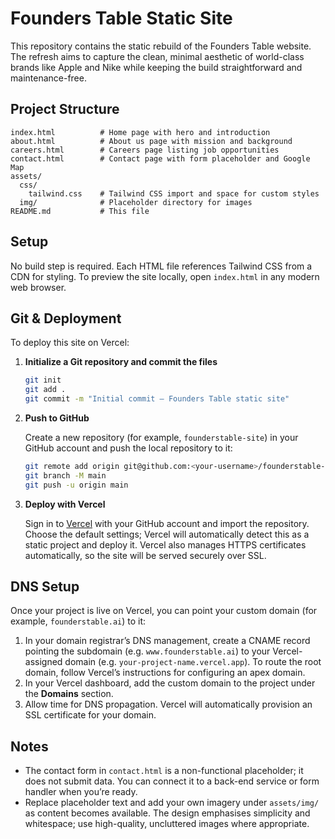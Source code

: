 # Founders Table Static Site

This repository contains the static rebuild of the Founders Table website. The refresh aims to capture the clean, minimal aesthetic of world-class brands like Apple and Nike while keeping the build straightforward and maintenance-free.

## Project Structure

```
index.html          # Home page with hero and introduction
about.html          # About us page with mission and background
careers.html        # Careers page listing job opportunities
contact.html        # Contact page with form placeholder and Google Map
assets/
  css/
    tailwind.css    # Tailwind CSS import and space for custom styles
  img/              # Placeholder directory for images
README.md           # This file
```

## Setup

No build step is required. Each HTML file references Tailwind CSS from a CDN for styling. To preview the site locally, open `index.html` in any modern web browser.

## Git & Deployment

To deploy this site on Vercel:

1. **Initialize a Git repository and commit the files**

   ```sh
   git init
   git add .
   git commit -m "Initial commit – Founders Table static site"
   ```

2. **Push to GitHub**

   Create a new repository (for example, `founderstable-site`) in your GitHub account and push the local repository to it:

   ```sh
   git remote add origin git@github.com:<your-username>/founderstable-site.git
   git branch -M main
   git push -u origin main
   ```

3. **Deploy with Vercel**

   Sign in to [Vercel](https://vercel.com) with your GitHub account and import the repository. Choose the default settings; Vercel will automatically detect this as a static project and deploy it. Vercel also manages HTTPS certificates automatically, so the site will be served securely over SSL.

## DNS Setup

Once your project is live on Vercel, you can point your custom domain (for example, `founderstable.ai`) to it:

1. In your domain registrar’s DNS management, create a CNAME record pointing the subdomain (e.g. `www.founderstable.ai`) to your Vercel-assigned domain (e.g. `your-project-name.vercel.app`). To route the root domain, follow Vercel’s instructions for configuring an apex domain.
2. In your Vercel dashboard, add the custom domain to the project under the **Domains** section.
3. Allow time for DNS propagation. Vercel will automatically provision an SSL certificate for your domain.

## Notes

* The contact form in `contact.html` is a non-functional placeholder; it does not submit data. You can connect it to a back-end service or form handler when you’re ready.
* Replace placeholder text and add your own imagery under `assets/img/` as content becomes available. The design emphasises simplicity and whitespace; use high-quality, uncluttered images where appropriate.

